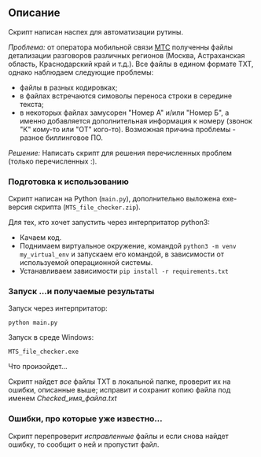 ## Описание

Скрипт написан наспех для автоматизации рутины.

*Проблема:* от оператора мобильной связи [МТС](https:/mts.ru) полученны файлы детализации разговоров различных регионов (Москва, Астраханская область, Краснодарский край и т.д.). Все файлы в едином формате TXT, однако наблюдаем следующие проблемы: 
- файлы в разных кодировках;
- в файлах встречаются симоволы переноса строки в середине текста;
- в некоторых файлах замусорен "Номер А" и/или "Номер Б", а именно добавляется дополнительная информация к номеру (звонок "К" кому-то или "ОТ" кого-то).
Возможная причина проблемы - разное биллинговое ПО.

*Решение:* Написать скрипт для решения перечисленных проблем (только перечисленных :). 

### Подготовка к использованию

Скрипт написан на Python (`main.py`), дополнительно выложена exe-версия скрипта (`MTS_file_checker.zip`).

Для тех, кто хочет запустить через интерпритатор python3:
- Качаем код.
- Поднимаем виртуальное окружение, командой `python3 -m venv my_virtual_env` и запускаем его командой, в зависимости от используемой операционной системы.
- Устанавливаем зависимости `pip install -r requirements.txt`

### Запуск ...и получаемые результаты

Запуск через интерпритатор:

`python main.py`

Запуск в среде Windows:

`MTS_file_checker.exe`

Что произойдет...

Скрипт найдет *все* файлы TXT в локальной папке, проверит их на ошибки, описанные выше; исправит и сохранит копию файла под именем *Checked_имя_файла.txt*

### Ошибки, про которые уже известно...

Скрипт перепроверит *исправленные* файлы и если снова найдет ошибку, то сообщит о ней и пропустит файл. 
